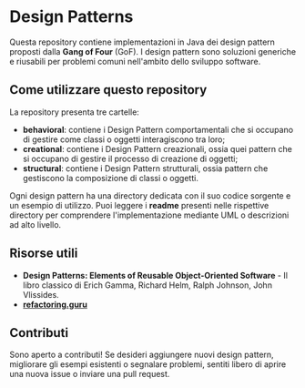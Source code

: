 # Design Patterns
Questa repository contiene implementazioni in Java dei design pattern proposti dalla **Gang of Four** (GoF). 
I design pattern sono soluzioni generiche e riusabili per problemi comuni nell'ambito dello sviluppo software.

## Come utilizzare questo repository
La repository presenta tre cartelle:

- **behavioral**: contiene i Design Pattern comportamentali che si occupano di gestire come classi o oggetti interagiscono tra loro;
- **creational**: contiene i Design Pattern creazionali, ossia quei pattern che si occupano di gestire il processo di creazione di oggetti;
- **structural**: contiene i Design Pattern strutturali, ossia pattern che gestiscono la composizione di classi o oggetti.

Ogni design pattern ha una directory dedicata con il suo codice sorgente e un esempio di utilizzo. 
Puoi leggere i **readme** presenti nelle rispettive directory per comprendere l'implementazione mediante UML o descrizioni ad alto livello.

## Risorse utili

- **Design Patterns: Elements of Reusable Object-Oriented Software** - Il libro classico di Erich Gamma, Richard Helm, Ralph Johnson, John Vlissides.
- **[refactoring.guru ](https://refactoring.guru)**

## Contributi

Sono aperto a contributi! 
Se desideri aggiungere nuovi design pattern, migliorare gli esempi esistenti o segnalare problemi, sentiti libero di aprire una nuova issue o inviare una pull request.
